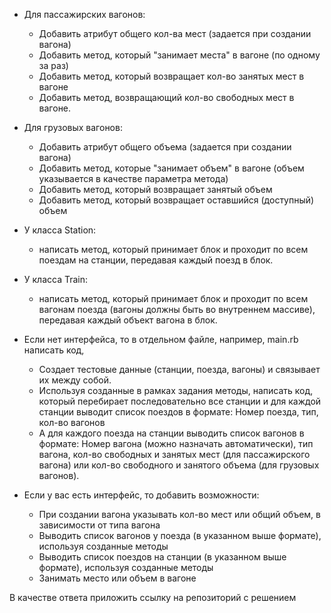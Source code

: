 * Для пассажирских вагонов:
  + Добавить атрибут общего кол-ва мест (задается при создании вагона)
  + Добавить метод, который "занимает места" в вагоне (по одному за раз)
  + Добавить метод, который возвращает кол-во занятых мест в вагоне
  + Добавить метод, возвращающий кол-во свободных мест в вагоне.


* Для грузовых вагонов:
  + Добавить атрибут общего объема (задается при создании вагона)
  + Добавить метод, которые "занимает объем" в вагоне (объем указывается в качестве параметра метода)
  + Добавить метод, который возвращает занятый объем
  + Добавить метод, который возвращает оставшийся (доступный) объем


* У класса Station:
  + написать метод, который принимает блок и проходит по всем поездам на станции, передавая каждый поезд в блок.


* У класса Train:
  + написать метод, который принимает блок и проходит по всем вагонам поезда (вагоны должны быть во внутреннем массиве), передавая каждый объект вагона в блок.


* Если нет интерфейса, то в отдельном файле, например, main.rb написать код,
  - Создает тестовые данные (станции, поезда, вагоны) и связывает их между собой.
  - Используя созданные в рамках задания методы, написать код, который перебирает последовательно все станции и для каждой станции выводит список поездов в формате: Номер поезда, тип, кол-во вагонов
  - А для каждого поезда на станции выводить список вагонов в формате:  Номер вагона (можно назначать автоматически), тип вагона, кол-во свободных и занятых мест (для пассажирского вагона) или кол-во свободного и занятого объема (для грузовых вагонов).


* Если у вас есть интерфейс, то добавить возможности:
  - При создании вагона указывать кол-во мест или общий объем, в зависимости от типа вагона
  - Выводить список вагонов у поезда (в указанном выше формате), используя созданные методы
  - Выводить список поездов на станции (в указанном выше формате), используя  созданные методы
  - Занимать место или объем в вагоне


В качестве ответа приложить ссылку на репозиторий с решением
